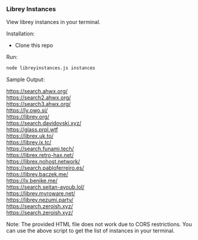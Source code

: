 ### Librey Instances

View librey instances in your terminal.

Installation:

- Clone this repo

Run:

```bash
node libreyinstances.js instances
```

Sample Output:

https://search.ahwx.org/  
https://search2.ahwx.org/  
https://search3.ahwx.org/  
https://ly.owo.si/  
https://librey.org/  
https://search.davidovski.xyz/  
https://glass.prpl.wtf  
https://librex.uk.to/  
https://librey.ix.tc/  
https://search.funami.tech/  
https://librex.retro-hax.net/  
https://librex.nohost.network/  
https://search.pabloferreiro.es/  
https://librey.baczek.me/  
https://lx.benike.me/  
https://search.seitan-ayoub.lol/  
https://librey.myroware.net/  
https://librey.nezumi.party/  
https://search.zeroish.xyz/  
https://search.zeroish.xyz/  

Note: The provided HTML file does not work due to CORS restrictions. You can use the above script to get the list of instances in your terminal.
